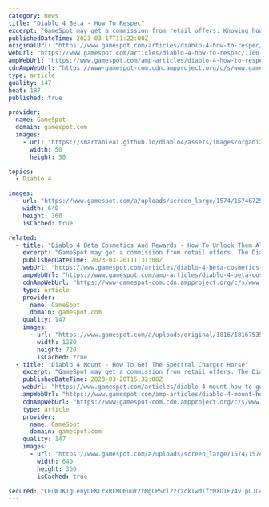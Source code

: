 ```yaml
---
category: news
title: "Diablo 4 Beta - How To Respec"
excerpt: "GameSpot may get a commission from retail offers. Knowing how to respec in Diablo 4 is something you'll want to figure out quickly during the beta period. One of the fundamental parts of any ..."
publishedDateTime: 2023-03-17T11:22:00Z
originalUrl: "https://www.gamespot.com/articles/diablo-4-how-to-respec/1100-6512454/"
webUrl: "https://www.gamespot.com/articles/diablo-4-how-to-respec/1100-6512454/"
ampWebUrl: "https://www.gamespot.com/amp-articles/diablo-4-how-to-respec/1100-6512454/"
cdnAmpWebUrl: "https://www-gamespot-com.cdn.ampproject.org/c/s/www.gamespot.com/amp-articles/diablo-4-how-to-respec/1100-6512454/"
type: article
quality: 147
heat: 187
published: true

provider:
  name: GameSpot
  domain: gamespot.com
  images:
    - url: "https://smartableai.github.io/diablo4/assets/images/organizations/gamespot.com-50x50.jpg"
      width: 50
      height: 50

topics:
  - Diablo 4

images:
  - url: "https://www.gamespot.com/a/uploads/screen_large/1574/15746725/4108371-88.jpg"
    width: 640
    height: 360
    isCached: true

related:
  - title: "Diablo 4 Beta Cosmetics And Rewards - How To Unlock Them All"
    excerpt: "GameSpot may get a commission from retail offers. The Diablo 4 early access beta, available to those who've pre-purchased the game, is about to end. However, the open beta will come about next weekend, and everyone will have a chance to check it out."
    publishedDateTime: 2023-03-20T11:31:00Z
    webUrl: "https://www.gamespot.com/articles/diablo-4-beta-cosmetics-titles-guide/1100-6512482/"
    ampWebUrl: "https://www.gamespot.com/amp-articles/diablo-4-beta-cosmetics-titles-guide/1100-6512482/"
    cdnAmpWebUrl: "https://www-gamespot-com.cdn.ampproject.org/c/s/www.gamespot.com/amp-articles/diablo-4-beta-cosmetics-titles-guide/1100-6512482/"
    type: article
    provider:
      name: GameSpot
      domain: gamespot.com
    quality: 147
    images:
      - url: "https://www.gamespot.com/a/uploads/original/1816/18167535/4114678-diablo4betawolfpackcosmeticbetatitlesguide-.jpeg"
        width: 1280
        height: 720
        isCached: true
  - title: "Diablo 4 Mount - How To Get The Spectral Charger Horse"
    excerpt: "GameSpot may get a commission from retail offers. The Diablo 4 beta has only given players a small slice of what they will be able to fully access when the game officially launches on June 6, 2023."
    publishedDateTime: 2023-03-20T15:32:00Z
    webUrl: "https://www.gamespot.com/articles/diablo-4-mount-how-to-get-the-spectral-charger-horse/1100-6512520/"
    ampWebUrl: "https://www.gamespot.com/amp-articles/diablo-4-mount-how-to-get-the-spectral-charger-horse/1100-6512520/"
    cdnAmpWebUrl: "https://www-gamespot-com.cdn.ampproject.org/c/s/www.gamespot.com/amp-articles/diablo-4-mount-how-to-get-the-spectral-charger-horse/1100-6512520/"
    type: article
    provider:
      name: GameSpot
      domain: gamespot.com
    quality: 147
    images:
      - url: "https://www.gamespot.com/a/uploads/screen_large/1574/15746725/4113098-44.jpg"
        width: 640
        height: 360
        isCached: true

secured: "CEuWJKIgCenyDEKLrxRLMQ6uuYZtMgCPSrl2zrzckIwdTfYMXOTF74vTpCJL4pnRpP9AP0I/S53YsxgUWANkG6OYspitvKLM1eOMkTHLbCAKiSBZl7LfWEiexLTDuPwy3AbqW4vadY84M3KjcmWa10cBEINlhTBIRSirCLbkdRqh2APwLIPWI9im5QBqm0CLsSbwtHSCFSaMKEIUpQUR6BAGR9Ozi8a0vkip6w9AdsUEts4tQTejNn9fviwTqGjX2MKdxLiuXB/ZMYzE2LVJgd44PdhxaOsJCx3k86auILrumVragJYFu8APoshKVfQKfHjFrFQwbJSKpyIxgpOeyT09Pslnl1ND557GbU8ZgmU=;2xafe162cq3qaE5guZOglg=="
---
```


